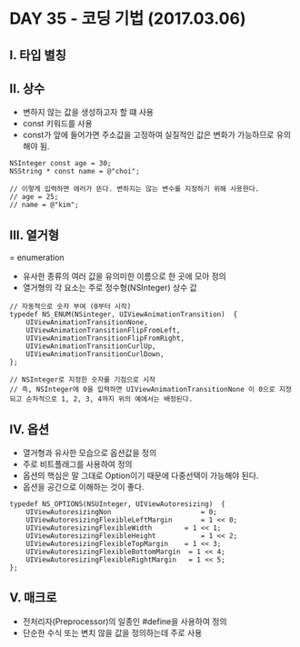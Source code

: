 # DAY 35 - 코딩 기법 (2017.03.06)

## I. 타입 별칭


## II. 상수
- 변하지 않는 값을 생성하고자 할 떄 사용  
- const 키워드를 사용  
- const가 앞에 들어가면 주소값을 고정하여 실질적인 값은 변화가 가능하므로 유의해야 됨.  
 
```objc
NSInteger const age = 30;
NSString * const name = @"choi";

// 이렇게 입력하면 에러가 뜬다. 변하지는 않는 변수를 지정하기 위해 사용한다.  
// age = 25;
// name = @"kim";
```

## III. 열거형  
= enumeration  

- 유사한 종류의 여러 값을 유의미한 이름으로 한 곳에 모아 정의  
- 열거형의 각 요소는 주로 정수형(NSInteger) 상수 값

```objc
// 자동적으로 숫자 부여 (0부터 시작)  
typedef NS_ENUM(NSinteger, UIViewAnimationTransition)  {
	UIViewAnimationTransitionNone,
	UIViewAnimationTransitionFlipFromLeft,
	UIViewAnimationTransitionFlipFromRight,
	UIViewAnimationTransitionCurlUp,
	UIViewAnimationTransitionCurlDown,
};

// NSInteger로 지정한 숫자를 기점으로 시작 
// 즉, NSInteger에 0을 입력하면 UIViewAnimationTransitionNone 이 0으로 지정되고 순차적으로 1, 2, 3, 4까지 위의 예에서는 배정된다.  
```

## IV. 옵션  
- 열거형과 유사한 모습으로 옵션값을 정의  
- 주로 비트플래그를 사용하여 정의  
- 옵션의 핵심은 말 그대로 Option이기 때문에 다중선택이 가능해야 된다.  
- 옵션을 공간으로 이해하는 것이 좋다.  

```objc
typedef NS_OPTIONS(NSUInteger, UIViewAutoresizing)  {
	UIViewAutoresizingNon					   = 0;
	UIViewAutoresizingFlexibleLeftMargin	   = 1 << 0;
	UIViewAutoresizingFlexibleWidth		   = 1 << 1;
	UIViewAutoresizingFlexibleHeight	   	   = 1 << 2;
	UIViewAutoresizingFlexibleTopMargin    = 1 << 3;
	UIViewAutoresizingFlexibleBottomMargin  = 1 << 4;
	UIViewAutoresizingFlexibleRightMargin   = 1 << 5;
};
```

## V. 매크로  
- 전처리자(Preprocessor)의 일종인 #define을 사용하여 정의  
- 단순한 수식 또는 변치 않을 값을 정의하는데 주로 사용  

```objc  

                                                                                                                                                                                                                                                                                                  
  
